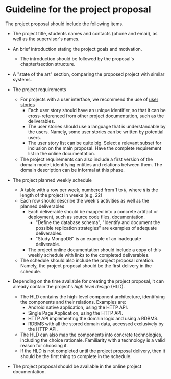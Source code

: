 # Guideline for the project proposal

The project proposal should include the following items.

* The project title, students names and contacts (phone and email), as well as the supervisor's names.

* An brief introduction stating the project goals and motivation.
    * The introduction should be followed by the proposal's chapter/section structure. 

* A "state of the art" section, comparing the proposed project with similar systems. 

* The project requirements
    * For projects with a user interface, we recommend the use of [user stories](https://en.wikipedia.org/wiki/User_story)
        * Each user story should have an unique identifier, so that it can be cross-referenced from other project documentation, such as the deliverables.
        * The user stories should use a language that is understandable by the users. Namely, some user stories can be written by potential users.
        * The user story list can be quite big. Select a relevant subset for inclusion on the main proposal. Have the complete requirement list in the online documentation.
    * The project requirements can also include a first version of the domain model, identifying entities and relations between them. The domain description can be informal at this phase.
        
* The project planned weekly schedule
    * A table with a row per week, numbered from 1 to `N`, where `N` is the length of the project in weeks (e.g. 22)
    * Each row should describe the week's activities as well as the planned deliverables
        * Each deliverable should be mapped into a concrete artifact or deployment, such as source code files, documentation. 
            * "Define the database schema", "Identify and document the possible replication strategies" are examples of adequate deliverables.
            * "Study MongoDB" is an example of an inadequate deliverable.
        * The project online documentation should include a copy of this weekly schedule with links to the completed deliverables.
    * The schedule should also include the project proposal creation. Namely, the project proposal should be the first delivery in the schedule. 
     
* Depending on the time available for creating the project proposal, it can already contain the project's _high level design_ (HLD).
    * The HLD contains the high-level component architecture, identifying the components and their relations. Examples are:
        * Android native application, using the HTTP API.
        * Single Page Application, using the HTTP API.
        * HTTP API implementing the domain logic and using a RDBMS.
        * RDBMS with all the stored domain data, accessed exclusively by the HTTP API.
    * The HLD can also map the components into concrete technologies, including the choice rationale. Familiarity with a technology is a valid reason for choosing it.
    * If the HLD is not completed until the project proposal delivery, then it should be the first thing to complete in the schedule.

* The project proposal should be available in the online project documentation.





